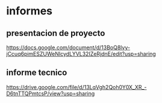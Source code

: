 # informes

## presentacion de proyecto

https://docs.google.com/document/d/13BoQ8lvy-jCcuq6pimESZUWeNIcydLYVL32IZeRjdnE/edit?usp=sharing

## informe tecnico

https://drive.google.com/file/d/13LqVgh2Qoh0Y0X_XR_-D6tnTTQPmtcsP/view?usp=sharing
